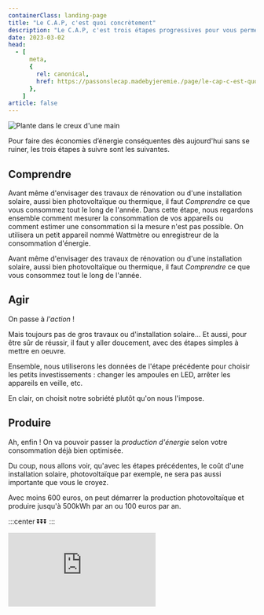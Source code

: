 ```yaml
---
containerClass: landing-page
title: "Le C.A.P, c'est quoi concrètement"
description: "Le C.A.P, c'est trois étapes progressives pour vous permettre d'économiser sur vos factues d'énergie dès aujourd'hui"
date: 2023-03-02
head:
  - [
      meta,
      {
        rel: canonical,
        href: https://passonslecap.madebyjeremie./page/le-cap-c-est-quoi/,
      },
    ]
article: false
---
```


<!-- image -->

![Plante dans le creux d'une main](/images/plante-dans-le-creux-d-une-main.jpg)

<!-- short description -->

Pour faire des économies d’énergie conséquentes dès aujourd'hui sans se ruiner, les trois étapes à suivre sont les suivantes.

## Comprendre

Avant même d'envisager des travaux de rénovation ou d'une installation solaire, aussi bien photovoltaïque ou thermique, il faut _Comprendre_ ce que vous consommez tout le long de l'année. Dans cette étape, nous regardons ensemble comment mesurer la consommation de vos appareils ou comment estimer une consommation si la mesure n'est pas possible. On utilisera un petit appareil nommé Wattmètre ou enregistreur de la consommation d'énergie.

Avant même d'envisager des travaux de rénovation ou d'une installation solaire, aussi bien photovoltaïque ou thermique, il faut _Comprendre_ ce que vous consommez tout le long de l'année.

## Agir

On passe à _l'action_ !

Mais toujours pas de gros travaux ou d'installation solaire... Et aussi, pour être sûr de réussir, il faut y aller doucement, avec des étapes simples à mettre en oeuvre.

Ensemble, nous utiliserons les données de l'étape précédente pour choisir les petits investissements : changer les ampoules en LED, arrêter les appareils en veille, etc.

En clair, on choisit notre sobriété plutôt qu'on nous l'impose.

## Produire

Ah, enfin ! On va pouvoir passer la _production d'énergie_ selon votre consommation déjà bien optimisée.

Du coup, nous allons voir, qu'avec les étapes précédentes, le coût d'une installation solaire, photovoltaïque par exemple, ne sera pas aussi importante que vous le croyez.

Avec moins 600 euros, on peut démarrer la production photovoltaïque et produire jusqu'à 500kWh par an ou 100 euros par an.

<!-- call to action : sign up to waitlist -->

:::center
⏬⏬⏬
:::

<!-- markdownlint-disable MD033 -->
<p class="newsletter-wrapper"><iframe class="newsletter-embed" src="https://passonslecap.substack.com/embed" frameborder="0" scrolling="no"></iframe></p>

<!-- showcase
        -> image of PV installation
        -> image of spreadsheet estimation consommation
        -> image consommation avec PV et sans PV
 -->

<!-- call to action : sign up to waitlist -->

<!-- call to action : contact me -->
